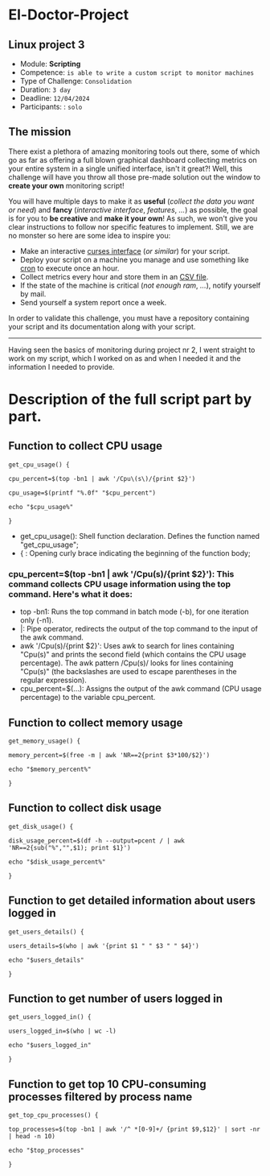 # El-Doctor-Project

## Linux project 3


- Module: **Scripting** 
- Competence: `is able to write a custom script to monitor machines`
- Type of Challenge: `Consolidation`
- Duration: `3 day`
- Deadline: `12/04/2024`
- Participants: : `solo`

## The mission

There exist a plethora of amazing monitoring tools out there, some of which go as far as offering a full blown graphical dashboard collecting metrics on your entire system in a single unified interface, isn't it great?! Well, this challenge will have you throw all those pre-made solution out the window to **create your own** monitoring script!

You will have multiple days to make it as **useful** (_collect the data you want or need_) and **fancy** (_interactive interface_, _features_, _..._) as possible, the goal is for you to **be creative** and **make it your own**! As such, we won't give you clear instructions to follow nor specific features to implement. Still, we are no monster so here are some idea to inspire you:

- Make an interactive [curses interface](https://en.wikipedia.org/wiki/Curses_(programming_library)) (_or similar_) for your script.
- Deploy your script on a machine you manage and use something like [cron](https://en.wikipedia.org/wiki/Cron) to execute once an hour.
- Collect metrics every hour and store them in an [CSV file](https://en.wikipedia.org/wiki/Comma-separated_values).
- If the state of the machine is critical (_not enough ram_, _..._), notify yourself by mail.
- Send yourself a system report once a week.

In order to validate this challenge, you must have a repository containing your script and its documentation along with your script. 

------------------------------------------------------------------------

Having seen the basics of monitoring during project nr 2, I went straight to work on my script, which I worked on as and when I needed it and the information I needed to provide.

# Description of the full script part by part.


## Function to collect CPU usage

    get_cpu_usage() {

    cpu_percent=$(top -bn1 | awk '/Cpu\(s\)/{print $2}')

    cpu_usage=$(printf "%.0f" "$cpu_percent")

    echo "$cpu_usage%"

    }

- get_cpu_usage(): Shell function declaration. Defines the function named "get_cpu_usage";
- { : Opening curly brace indicating the beginning of the function body;
  
### cpu_percent=$(top -bn1 | awk '/Cpu\(s\)/{print $2}'): This command collects CPU usage information using the top command. Here's what it does:

- top -bn1: Runs the top command in batch mode (-b), for one iteration only (-n1).
- |: Pipe operator, redirects the output of the top command to the input of the awk command.
- awk '/Cpu\(s\)/{print $2}': Uses awk to search for lines containing "Cpu(s)" and prints the second field (which contains the CPU usage percentage). The awk pattern /Cpu\(s\)/ looks for lines containing "Cpu(s)" (the backslashes are used to escape parentheses in the regular expression).
- cpu_percent=$(...): Assigns the output of the awk command (CPU usage percentage) to the variable cpu_percent.


## Function to collect memory usage

    get_memory_usage() {

    memory_percent=$(free -m | awk 'NR==2{print $3*100/$2}')

    echo "$memory_percent%"

    }



## Function to collect disk usage

    get_disk_usage() {

    disk_usage_percent=$(df -h --output=pcent / | awk 'NR==2{sub("%","",$1); print $1}')

    echo "$disk_usage_percent%"

    }



## Function to get detailed information about users logged in

    get_users_details() {

    users_details=$(who | awk '{print $1 " " $3 " " $4}')

    echo "$users_details"

    }



## Function to get number of users logged in

    get_users_logged_in() {

    users_logged_in=$(who | wc -l)

    echo "$users_logged_in"

    }



## Function to get top 10 CPU-consuming processes filtered by process name

    get_top_cpu_processes() {

    top_processes=$(top -bn1 | awk '/^ *[0-9]+/ {print $9,$12}' | sort -nr | head -n 10)

    echo "$top_processes"

    }








